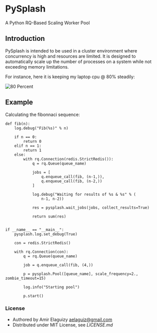 PySplash
========

A Python RQ-Based Scaling Worker Pool

Introduction
------------
PySplash is intended to be used in a cluster environment where concurrency is high and resources are limited. It is designed to automatically scale up the number of processes on a system while not exceeding memory limitations.

For instance, here it is keeping my laptop cpu @ 80% steadily:

![80 Percent](https://raw.github.com/aelaguiz/pysplash/master/doc/pct_80.jpg)

Example
-------

Calculating the fibonnaci sequence:

	def fib(n):
    	log.debug("Fib(%s)" % n)

	    if n == 0:
    	    return 0
	    elif n == 1:
    	    return 1
	    else:
    	    with rq.Connection(redis.StrictRedis()):
        	    q = rq.Queue(queue_name)

            	jobs = [
                	q.enqueue_call(fib, (n-1,)),
	                q.enqueue_call(fib, (n-2,))
    	        ]

        	    log.debug("Waiting for results of %s & %s" % (
            	    n-1, n-2))

	            res = pysplash.wait_jobs(jobs, collect_results=True)

    	        return sum(res)


	if __name__ == "__main__":
    	pysplash.log.set_debug(True)

	    con = redis.StrictRedis()

	    with rq.Connection(con):
    	    q = rq.Queue(queue_name)

        	job = q.enqueue_call(fib, (4,))

	        p = pysplash.Pool([queue_name], scale_frequency=2., zombie_timeout=15)

    	    log.info("Starting pool")

        	p.start()

### License

* Authored by Amir Elaguizy <aelaguiz@gmail.com>
* Distributed under MIT License, see *LICENSE.md*
